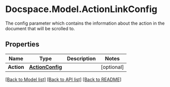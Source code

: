 # Docspace.Model.ActionLinkConfig
The config parameter which contains the information about the action in the document that will be scrolled to.

## Properties

Name | Type | Description | Notes
------------ | ------------- | ------------- | -------------
**Action** | [**ActionConfig**](ActionConfig.md) |  | [optional] 

[[Back to Model list]](../README.md#documentation-for-models) [[Back to API list]](../README.md#documentation-for-api-endpoints) [[Back to README]](../README.md)

